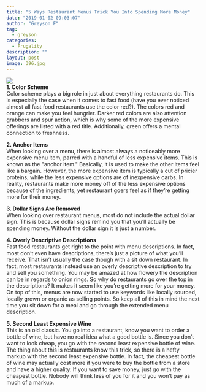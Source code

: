 ```yaml
---
title: "5 Ways Restaurant Menus Trick You Into Spending More Money"
date: "2019-01-02 09:03:07"
author: "Greyson F"
tag:
  - greyson
categories:
  - Frugality
description: ""
layout: post
image: 396.jpg
---
```


![](/posts/396.jpg)  
**1. Color Scheme**  
Color scheme plays a big role in just about everything restaurants do. This is especially the case when it comes to fast food (have you ever noticed almost all fast food restaurants use the color red?). The colors red and orange can make you feel hungrier. Darker red colors are also attention grabbers and spur action, which is why some of the more expensive offerings are listed with a red title. Additionally, green offers a mental connection to freshness.

**2. Anchor Items**  
When looking over a menu, there is almost always a noticeably more expensive menu item, parred with a handful of less expensive items. This is known as the "anchor item." Basically, it is used to make the other items feel like a bargain. However, the more expensive item is typically a cut of pricier proteins, while the less expensive options are of inexpensive carbs. In reality, restaurants make more money off of the less expensive options because of the ingredients, yet restaurant goers feel as if they’re getting more for their money.

**3. Dollar Signs Are Removed**  
When looking over restaurant menus, most do not include the actual dollar sign. This is because dollar signs remind you that you’ll actually be spending money. Without the dollar sign it is just a number.

**4. Overly Descriptive Descriptions**  
Fast food restaurants get right to the point with menu descriptions. In fact, most don’t even have descriptions, there’s just a picture of what you’ll receive. That isn’t usually the case though with a sit down restaurant. In fact, most restaurants instead use an overly descriptive description to try and sell you something. You may be amazed at how flowery the description can be in regards to onion rings. So why do restaurants go over the top in the descriptions? It makes it seem like you’re getting more for your money. On top of this, menus are now started to use keywords like locally sourced, locally grown or organic as selling points. So keep all of this in mind the next time you sit down for a meal and go through the extended menu description.

**5. Second Least Expensive Wine**  
This is an old classic. You go into a restaurant, know you want to order a bottle of wine, but have no real idea what a good bottle is. Since you don’t want to look cheap, you go with the second least expensive bottle of wine. The thing about this is restaurants know this trick, so there is a hefty markup with the second least expensive bottle. In fact, the cheapest bottle of wine may actually cost more if you were to buy the bottle from a store and have a higher quality. If you want to save money, just go with the cheapest bottle. Nobody will think less of you for it and you won’t pay as much of a markup.
